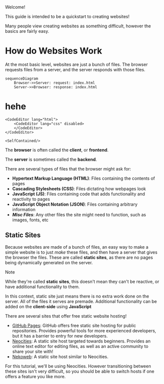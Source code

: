 Welcome!

This guide is intended to be a quickstart to creating websites!

Many people view creating websites as something difficult, however the basics are fairly easy. 

# How do Websites Work

At the most basic level, websites are just a bunch of files. The browser requests files from a server, and the server responds with those files. 

```mermaid
sequenceDiagram
    Browser->>Server: request: index.html
    Server->>Browser: response: index.html
```

<MermaidDiagram>
    <h1>hehe</h1>

    <CodeEditor lang="html">
        <CodeEditor lang="css" disabled>
        </CodeEditor>
    </CodeEditor>

    <SelfContained/>

</MermaidDiagram>

The **browser** is often called the **client**, or **frontend**.

The **server** is sometimes called the **backend**.

There are several types of files that the browser might ask for:
- **Hypertext Markup Language (HTML)**: Files containing the contents of pages
- **Cascading Stylesheets (CSS)**: Files dictating how webpages look
- **JavaScript (JS)**: Files containing code that adds functionality and reactivity to pages
- **JavaScript Object Notation (JSON)**: Files containing arbitrary information
- ***Misc Files***: Any other files the site might need to function, such as images, fonts, etc

## Static Sites

Because websites are made of a bunch of files, an easy way to make a simple website is to just *make* these files, and then have a server that gives the browser the files. These are called **static sites**, as there are no pages being dynamically generated on the server. 

> [!NOTE]
> While they're called **static sites**, this doesn't mean they can't be reactive, or have additional functionality to them. 
>
> In this context, static site just means there is no extra work done on the server. All of the files it serves are premade. Additional functionality can be added on the **client-side** using **JavaScript**

There are several sites that offer free static website hosting! 
- [GitHub Pages](https://pages.github.com/): GitHub offers free static site hosting for public repositories. Provides powerful tools for more experienced developers, but it has a barrier to entry for new developers.  
- [Neocities](https://neocities.org/): A static site host targeted towards beginners. Provides an online text editor for editing files, as well as an active community to share your site with! 
- [Nekoweb](https://nekoweb.org/): A static site host similar to Neocities. 

For this tutorial, we'll be using Neocities. However transitioning between these sites isn't very difficult, so you should be able to switch hosts if one offers a feature you like more.